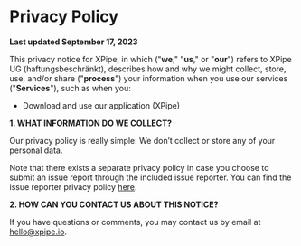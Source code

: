 # Privacy Policy

**Last updated September 17, 2023**

This privacy notice for XPipe, in which ("**we**," "**us**," or "**our**") refers to XPipe UG (haftungsbeschränkt), describes how
and why we
might collect, store, use, and/or share ("**process**") your information when you use our services ("**Services**"),
such as when you:

* Download and use our application (XPipe)

**1\. WHAT INFORMATION DO WE COLLECT?**

Our privacy policy is really simple: We don’t collect or store any of your personal data.

Note that there exists a separate privacy policy in case you choose to submit an issue report through the included issue reporter.
You can find the issue reporter privacy policy [here](./reporter-privacy-policy).

**2\. HOW CAN YOU CONTACT US ABOUT THIS NOTICE?**

If you have questions or comments, you may contact us by email at hello@xpipe.io.
